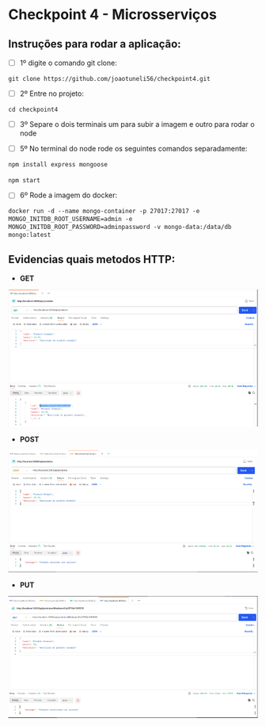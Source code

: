 # Checkpoint 4 - Microsserviços

## Instruções para rodar a aplicação:

- [ ] 1º digite o comando git clone:
```
git clone https://github.com/joaotuneli56/checkpoint4.git
```

- [ ] 2º Entre no projeto:
```
cd checkpoint4
``` 

- [ ] 3º Separe o dois terminais um para subir a imagem e outro para rodar o node

- [ ] 5º No terminal do node rode os seguintes comandos separadamente:
```
npm install express mongoose

npm start
``` 

- [ ] 6º Rode a imagem do docker:
```
docker run -d --name mongo-container -p 27017:27017 -e MONGO_INITDB_ROOT_USERNAME=admin -e MONGO_INITDB_ROOT_PASSWORD=adminpassword -v mongo-data:/data/db mongo:latest
```

## Evidencias quais metodos HTTP:

- **GET**

![alt text](images/GET.png)

- **POST**

![alt text](images/POST.png)

- **PUT**

![alt text](images/PUT.png)
